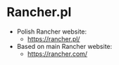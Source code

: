 # Rancher.pl

* Polish Rancher website:
  * https://rancher.pl/
* Based on main Rancher website:
  * https://rancher.com/
